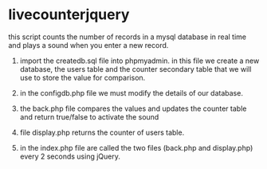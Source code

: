 # livecounterjquery

this script counts the number of records in a mysql database in real time and plays a sound when you enter a new record.

1. import the createdb.sql file into phpmyadmin. in this file we create a new database, the users table and the counter secondary table that we will use to store the value for comparison. 

2. in the configdb.php file we must modify the details of our database.

3. the back.php file compares the values and updates the counter table and return true/false to activate the sound

3. file display.php returns the counter of users table.

4. in the index.php file are called the two files (back.php and display.php) every 2 seconds using jQuery.

